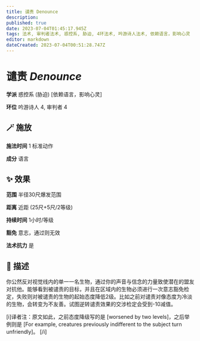 ```yaml
---
title: 谴责 Denounce
description: 
published: true
date: 2023-07-04T01:45:17.945Z
tags: 法术, 审判者法术, 惑控系, 胁迫, 4环法术, 吟游诗人法术, 依赖语言，影响心灵
editor: markdown
dateCreated: 2023-07-04T00:51:28.747Z
---
```


# **谴责** *Denounce*

**学派** 惑控系 (胁迫) \[依赖语言，影响心灵\] 

**环位** 吟游诗人 4, 审判者 4

## 🪄 施放

**施法时间** 1 标准动作

**成分** 语言

## ✨ 效果  

**范围** 半径30尺爆发范围

**距离** 近距 (25尺+5尺/2等级)  

**持续时间** 1小时/等级 

**豁免** 意志，通过则无效

**法术抗力** 是

## 📖 描述

你公然反对视觉线内的单一一名生物，通过你的声音与信念的力量致使潜在的盟友对抗他。能够看到被谴责的目标，并且在区域内的生物必须进行一次意志豁免检定，失败则对被谴责的生物的起始态度降低2级。比如之前对谴责对像态度为冷淡的生物，会转变为不友善。试图逆转谴责效果的交涉检定会受到-10减值。

[i]译者注：原文如此，之前态度降级写的是 [worsened by two levels]，之后举例则是 [For example, creatures previously indifferent to the subject turn unfriendly]。 [/i]
    